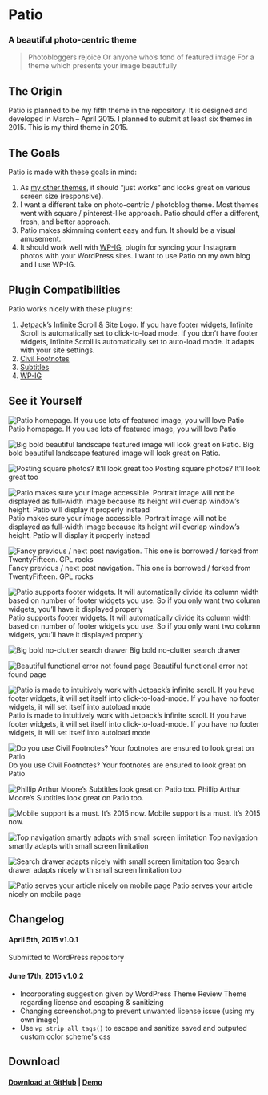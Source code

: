 # Patio
### A beautiful photo-centric theme

> Photobloggers rejoice
> Or anyone who’s fond of featured image
> For a theme which presents your image beautifully

## The Origin
Patio is planned to be my fifth theme in the repository. It is designed and developed in March – April 2015. I planned to submit at least six themes in 2015. This is my third theme in 2015.

## The Goals
Patio is made with these goals in mind:

1. As [my other themes](http://fikrirasy.id/project-type/wordpress-themes/), it should “just works” and looks great on various screen size (responsive).
2. I want a different take on photo-centric / photoblog theme. Most themes went with square / pinterest-like approach. Patio should offer a different, fresh, and better approach.
3. Patio makes skimming content easy and fun. It should be a visual amusement.
4. It should work well with [WP-IG](http://fikrirasy.id/portfolio/wp-ig/), plugin for syncing your Instagram photos with your WordPress sites. I want to use Patio on my own blog and I use WP-IG.

## Plugin Compatibilities
Patio works nicely with these plugins:

1. [Jetpack](http://jetpack.me/)’s Infinite Scroll & Site Logo. If you have footer widgets, Infinite Scroll is automatically set to click-to-load mode. If you don’t have footer widgets, Infinite Scroll is automatically set to auto-load mode. It adapts with your site settings.
2. [Civil Footnotes](https://wordpress.org/plugins/civil-footnotes/)
3. [Subtitles](https://wordpress.org/plugins/subtitles/)
4. [WP-IG](http://fikrirasy.id/portfolio/wp-ig/)

## See it Yourself

![Patio homepage. If you use lots of featured image, you will love Patio](http://fikrirasy.id/wp-content/uploads/2015/04/01-patio-homepage-1024x680.jpg)
Patio homepage. If you use lots of featured image, you will love Patio

![Big bold beautiful landscape featured image will look great on Patio.](http://fikrirasy.id/wp-content/uploads/2015/04/02-patio-article-1024x680.jpg)
Big bold beautiful landscape featured image will look great on Patio.

![Posting square photos? It’ll look great too](http://fikrirasy.id/wp-content/uploads/2015/04/02a-patio-square-featured-image-1024x680.jpg)
Posting square photos? It’ll look great too

![Patio makes sure your image accessible. Portrait image will not be displayed as full-width image because its height will overlap window’s height. Patio will display it properly instead](http://fikrirasy.id/wp-content/uploads/2015/04/02b-patio-portrait-featured-image-1024x680.jpg)
Patio makes sure your image accessible. Portrait image will not be displayed as full-width image because its height will overlap window’s height. Patio will display it properly instead

![Fancy previous / next post navigation. This one is borrowed / forked from TwentyFifteen. GPL rocks](http://fikrirasy.id/wp-content/uploads/2015/04/03-patio-fancy-navigation-1024x680.jpg)
Fancy previous / next post navigation. This one is borrowed / forked from TwentyFifteen. GPL rocks

![Patio supports footer widgets. It will automatically divide its column width based on number of footer widgets you use. So if you only want two column widgets, you’ll have it displayed properly](http://fikrirasy.id/wp-content/uploads/2015/04/04-patio-footer-widgets-1024x680.jpg)
Patio supports footer widgets. It will automatically divide its column width based on number of footer widgets you use. So if you only want two column widgets, you’ll have it displayed properly

![Big bold no-clutter search drawer](http://fikrirasy.id/wp-content/uploads/2015/04/05-patio-search-drawer-1024x680.jpg)
Big bold no-clutter search drawer

![Beautiful functional error not found page](http://fikrirasy.id/wp-content/uploads/2015/04/06-patio-404-page-1024x680.jpg)
Beautiful functional error not found page

![Patio is made to intuitively work with Jetpack’s infinite scroll. If you have footer widgets, it will set itself into click-to-load-mode. If you have no footer widgets, it will set itself into autoload mode](http://fikrirasy.id/wp-content/uploads/2015/04/07-patio-infinite-scroll-support-1024x680.jpg)
Patio is made to intuitively work with Jetpack’s infinite scroll. If you have footer widgets, it will set itself into click-to-load-mode. If you have no footer widgets, it will set itself into autoload mode

![Do you use Civil Footnotes? Your footnotes are ensured to look great on Patio](http://fikrirasy.id/wp-content/uploads/2015/04/08-patio-civil-footnotes-support-1024x680.jpg)
Do you use Civil Footnotes? Your footnotes are ensured to look great on Patio

![Phillip Arthur Moore’s Subtitles look great on Patio too.](http://fikrirasy.id/wp-content/uploads/2015/04/09-patio-subtitles-support-1024x680.jpg)
Phillip Arthur Moore’s Subtitles look great on Patio too.

![Mobile support is a must. It’s 2015 now.](http://fikrirasy.id/wp-content/uploads/2015/04/01-patio-mobile-homepage-1024x683.jpg)
Mobile support is a must. It’s 2015 now.

![Top navigation smartly adapts with small screen limitation](http://fikrirasy.id/wp-content/uploads/2015/04/02-patio-mobile-menu-drawer-1024x683.jpg)
Top navigation smartly adapts with small screen limitation

![Search drawer adapts nicely with small screen limitation too](http://fikrirasy.id/wp-content/uploads/2015/04/03-patio-mobile-search-drawer-1024x683.jpg)
Search drawer adapts nicely with small screen limitation too

![Patio serves your article nicely on mobile page](http://fikrirasy.id/wp-content/uploads/2015/04/04-patio-mobile-article-1024x683.jpg)
Patio serves your article nicely on mobile page

## Changelog

#### April 5th, 2015 v1.0.1
Submitted to WordPress repository

#### June 17th, 2015 v1.0.2
- Incorporating suggestion given by WordPress Theme Review Theme regarding license and escaping & sanitizing
- Changing screenshot.png to prevent unwanted license issue (using my own image)
- Use `wp_strip_all_tags()` to escape and sanitize saved and outputed custom color scheme's css

## Download
#### [Download at GitHub](https://github.com/fikrirasyid/patio) | [Demo](http://patio.fikrirasy.id/)